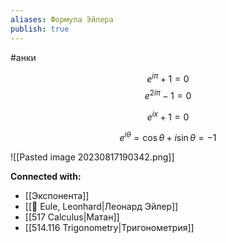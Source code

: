 ```yaml
---
aliases: Формула Эйлера
publish: true
---
```

#анки

$$
e^{i\pi} + 1 = 0 
$$
$$
e^{2i\pi} - 1 = 0 
$$

$$
e^{ix} + 1 = 0 
$$

$$
e^{i\theta} = \cos \theta + i \sin \theta = -1
$$

![[Pasted image 20230817190342.png]]










**Connected with:**
- [[Экспонента]]
- [[👤 Eule, Leonhard|Леонард Эйлер]]
- [[517 Сalculus|Матан]]
- [[514.116 Trigonometry|Тригонометрия]]

